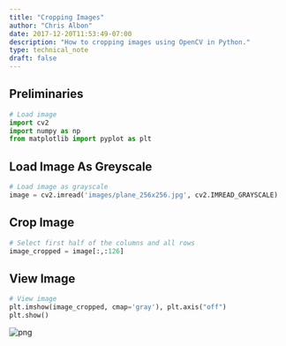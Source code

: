 ```yaml
---
title: "Cropping Images"
author: "Chris Albon"
date: 2017-12-20T11:53:49-07:00
description: "How to cropping images using OpenCV in Python."
type: technical_note
draft: false
---
```

## Preliminaries


```python
# Load image
import cv2
import numpy as np
from matplotlib import pyplot as plt
```

## Load Image As Greyscale


```python
# Load image as grayscale
image = cv2.imread('images/plane_256x256.jpg', cv2.IMREAD_GRAYSCALE)
```

## Crop Image


```python
# Select first half of the columns and all rows
image_cropped = image[:,:126]
```

## View Image


```python
# View image
plt.imshow(image_cropped, cmap='gray'), plt.axis("off")
plt.show()
```


![png](cropping_images_8_0.png)

